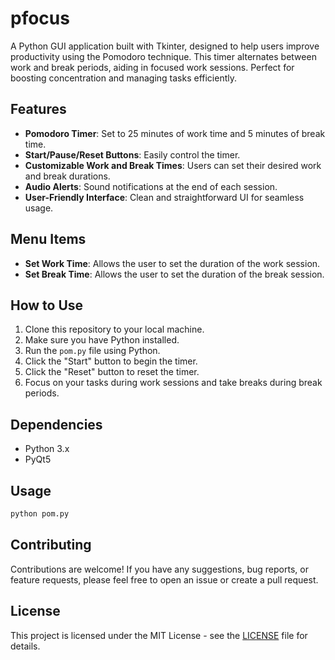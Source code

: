 # pfocus
A Python GUI application built with Tkinter, designed to help users improve productivity using the Pomodoro technique. This timer alternates between work and break periods, aiding in focused work sessions. Perfect for boosting concentration and managing tasks efficiently.

## Features

- **Pomodoro Timer**: Set to 25 minutes of work time and 5 minutes of break time.
- **Start/Pause/Reset Buttons**: Easily control the timer.
- **Customizable Work and Break Times**: Users can set their desired work and break durations.
- **Audio Alerts**: Sound notifications at the end of each session.
- **User-Friendly Interface**: Clean and straightforward UI for seamless usage.

## Menu Items

- **Set Work Time**: Allows the user to set the duration of the work session.
- **Set Break Time**: Allows the user to set the duration of the break session.

## How to Use

1. Clone this repository to your local machine.
2. Make sure you have Python installed.
3. Run the `pom.py` file using Python.
4. Click the "Start" button to begin the timer.
5. Click the "Reset" button to reset the timer.
6. Focus on your tasks during work sessions and take breaks during break periods.

## Dependencies

- Python 3.x
- PyQt5

## Usage

```bash
python pom.py

```

## Contributing
Contributions are welcome! If you have any suggestions, bug reports, or feature requests, please feel free to open an issue or create a pull request.


## License

This project is licensed under the MIT License - see the [LICENSE](https://github.com/sage9705/pfocus/blob/master/LICENSE) file for details.


